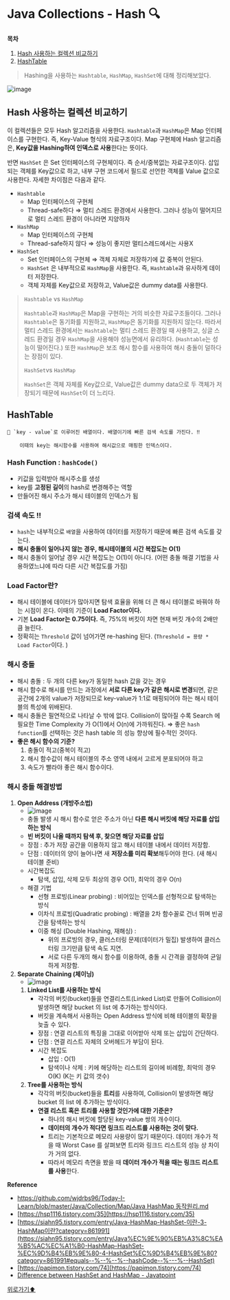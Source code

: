 # Java Collections - Hash 🔍

**목차**
1. [Hash 사용하는 컬렉션 비교하기](#hash-사용하는-컬렉션-비교하기)
2. [HashTable](#hashtable)


> Hashing을 사용하는 `Hashtable`, `HashMap`, `HashSet`에 대해 정리해보았다.
> 


![image](https://user-images.githubusercontent.com/77563814/186735509-98e4141f-c0c1-4cf9-b2c7-250b2c3cb8cd.png)


## Hash 사용하는 컬렉션 비교하기

이 컬렉션들은 모두 Hash 알고리즘을 사용한다. `Hashtable`과 `HashMap`은 Map 인터페이스를 구현한다. 즉, Key-Value 형식의 자료구조이다. Map 구현체에 Hash 알고리즘은, **Key값을 Hashing하여 인덱스로 사용**한다는 뜻이다.

반면 `HashSet` 은 Set 인터페이스의 구현체이다. 즉 순서/중복없는 자료구조이다. 삽입되는 객체를 Key값으로 하고, 내부 구현 코드에서 필드로 선언한 객체를 Value 값으로 사용한다. 자세한 차이점은 다음과 같다. 

- `Hashtable`
    - Map 인터페이스의 구현체
    - Thread-safe하다 ⇒ 멀티 스레드 환경에서 사용한다. 그러나 성능이 떨어지므로 멀티 스레드 환경이 아니라면 지양하자
- `HashMap`
    - Map 인터페이스의 구현체
    - Thread-safe하지 않다 ⇒ 성능이 좋지만 멀티스레드에서는 사용X
- `HashSet`
    - Set 인터페이스의 구현체 ⇒ 객체 자체로 저장하기에 값 중복이 안된다.
    - `HashSet` 은 내부적으로 `HashMap`을 사용한다. 즉, `Hashtable`과 유사하게 데이터 저장한다.
    - 객체 자체를 Key값으로 저장하고, Value값은 dummy data를 사용한다.

> `Hashtable` vs `HashMap`
> 
> `Hashtable`과 `HashMap`은 Map을 구현하는 거의 비슷한 자료구조들이다. 그러나 `Hashtable`은 동기화를 지원하고, `HashMap`은 동기화를 지원하지 않는다. 따라서 멀티 스레드 환경에서는 `Hashtable`는 멀티 스레드 환경일 때 사용하고, 싱글 스레드 환경일 경우 `HashMap`을 사용해야 성능면에서 유리하다. (`Hashtable`는 성능이 떨어진다.) 또한 `HashMap`은 보조 해시 함수를 사용하여 해시 충돌이 덜하다는 장점이 있다.
> 
> `HashSet`vs `HashMap`
> 
> `HashSet`은 객체 자체를 Key값으로, Value값은 dummy data으로 두 객체가 저장되기 때문에 `HashSet`이 더 느리다.
> 

## HashTable

<aside>
  
    🌟 `key - value`로 이루어진 배열이다. 배열이기에 빠른 검색 속도를 가진다. ‼

        이때의 key는 해시함수를 사용하여 해시값으로 매핑한 인덱스이다.

</aside>

### Hash Function : `hashCode()`

- 키값을 입력받아 해시주소를 생성
- key를 **고정된 길이**의 hash로 변경해주는 역할
- 만들어진 해시 주소가 해시 테이블의 인덱스가 됨

### **검색 속도 ‼**

- `hash`는 내부적으로 `배열`을 사용하여 데이터를 저장하기 때문에 빠른 검색 속도를 갖는다.
- **해시 충돌이 일어나지 않는 경우, 해시테이블의 시간 복잡도는 O(1)**
- 해시 충돌이 일어날 경우 시간 복잡도는 O(1)이 아니다. (어떤 충돌 해결 기법을 사용하였느냐에 따라 다른 시간 복잡도를 가짐)

### **Load Factor란?**

- 해시 테이블에 데이터가 많아지면 탐색 효율을 위해 더 큰 해시 테이블로 바꿔야 하는 시점이 온다. 이때의 기준이 **Load Factor이다.**
- 기본 **Load Factor는** **0.75이다.** 즉, 75%의 버킷이 차면 현재 버킷 개수의 2배만큼 늘린다.
- 정확히는 `Threshold` 값이 넘어가면 re-hashing 된다. (`Threshold = 용량 * Load Factor`이다. )

### **해시 충돌**

- 해시 충돌 : 두 개의 다른 key가 동일한 hash 값을 갖는 경우
- 해시 함수로 해시를 만드는 과정에서 **서로 다른 key가 같은 해시로 변경**되면, 같은 공간에 2개의 value가 저장되므로 key-value가 1:1로 매핑되어야 하는 해시 테이블의 특성에 위배된다.
- 해시 충돌은 필연적으로 나타날 수 밖에 없다. Collision이 많아질 수록 Search 에 필요한 Time Complexity 가 O(1)에서 O(n)에 가까워진다. ⇒ 좋은 `hash function`를 선택하는 것은 hash table 의 성능 향상에 필수적인 것이다.
- **좋은 해시 함수의 기준?**
    1. 충돌이 적고(중복이 적고)
    2. 해시 함수값이 해시 테이블의 주소 영역 내에서 고르게 분포되어야 하고
    3. 속도가 빨라야 좋은 해시 함수이다.

### 해시 **충돌 해결방법**

1. **Open Address (개방주소법)**
    - ![image](https://user-images.githubusercontent.com/77563814/186735860-369c813f-65a3-49e8-b2af-634f17294b97.png)
    - 충돌 발생 시 해시 함수로 얻은 주소가 아닌 **다른 해시 버킷에 해당 자료를 삽입하는 방식**
    - **빈 버킷이 나올 때까지 탐색 후, 찾으면 해당 자료를 삽입**
    - 장점 : 추가 저장 공간을 이용하지 않고 해시 테이블 내에서 데이터 저장함.
    - 단점 : 데이터의 양이 늘어나면 새 **저장소를 미리 확보**해두어야 한다. (새 해시 테이블 준비)
    - 시간복잡도
        - 탐색, 삽입, 삭제 모두 최상의 경우 O(1), 최악의 경우 O(n)
    - 해결 기법
        - 선형 프로빙(Linear probing) : 비어있는 인덱스를 선형적으로 탐색하는 방식
        - 이차식 프로빙(Quadratic probing) : 배열을 2차 함수꼴로 건너 뛰며 빈공간을 탐색하는 방식
        - 이중 해싱 (Double Hashing, 재해싱) :
            - 위의 프로빙의 경우, 클러스터링 문제(데이터가 밀집) 발생하여 클러스터링 크기만큼 탐색 속도 지연.
            - 서로 다른 두개의 해시 함수를 이용하여, 충돌 시 간격을 결정하여 균일하게 저장함.
2. **Separate Chaining (체이닝)**
    - ![image](https://user-images.githubusercontent.com/77563814/186735895-a219c60c-a6c5-4f87-9942-506216cd26fd.png)
    1. **Linked List를 사용하는 방식**
        - 각각의 버킷(bucket)들을 연결리스트(Linked List)로 만들어 Collision이 발생하면 해당 bucket 의 list 에 추가하는 방식이다.
        - 버킷을 계속해서 사용하는 Open Address 방식에 비해 테이블의 확장을 늦출 수 있다.
        - 장점 : 연결 리스트의 특징을 그대로 이어받아 삭제 또는 삽입이 간단하다.
        - 단점 : 연결 리스트 자체의 오버헤드가 부담이 된다.
        - 시간 복잡도
            - 삽입 : O(1)
            - 탐색이나 삭제 : 키에 해당하는 리스트의 길이에 비례함, 최악의 경우 O(K) (K는 키 값의 갯수)
    2. **Tree를 사용하는 방식**
        - 각각의 버킷(bucket)들을 **트리**를 사용하여, Collision이 발생하면 해당 bucket 의 list 에 추가하는 방식이다.
        - **연결 리스트 혹은 트리를 사용할 것인가에 대한 기준은?**
            - 하나의 해시 버킷에 할당된 key-value 쌍의 개수이다.
            - **데이터의 개수가 적다면 링크드 리스트를 사용하는 것이 맞다.**
            - 트리는 기본적으로 메모리 사용량이 많기 때문이다. 데이터 개수가 적을 때 Worst Case 를 살펴보면 트리와 링크드 리스트의 성능 상 차이가 거의 없다.
            - 따라서 메모리 측면을 봤을 때 **데이터 개수가 적을 때는 링크드 리스트를 사용**한다.

**Reference**

- [https://github.com/wjdrbs96/Today-I-Learn/blob/master/Java/Collection/Map/Java HashMap 동작원리.md](https://github.com/wjdrbs96/Today-I-Learn/blob/master/Java/Collection/Map/Java%20HashMap%20%EB%8F%99%EC%9E%91%EC%9B%90%EB%A6%AC.md)
- [https://hsp1116.tistory.com/35](https://hsp1116.tistory.com/35)
- [https://siahn95.tistory.com/entry/Java-HashMap-HashSet-이란-3-HashMap이란?category=861991](https://siahn95.tistory.com/entry/Java%EC%9E%90%EB%A3%8C%EA%B5%AC%EC%A1%B0-HashMap-HashSet-%EC%9D%B4%EB%9E%80-4-HashSet%EC%9D%B4%EB%9E%80?category=861991#equals--%--%--%--hashCode--%---%--HashSet)
- [https://papimon.tistory.com/74](https://papimon.tistory.com/74)
- [Difference between HashSet and HashMap - Javatpoint](https://www.javatpoint.com/difference-between-hashset-and-hashmap)


[위로가기⬆](#java-collections---hash-🔍)
